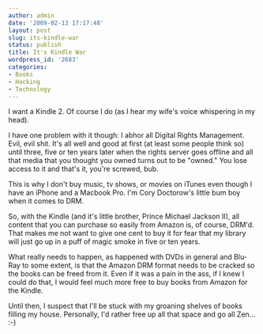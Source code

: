 ```yaml
---
author: admin
date: '2009-02-13 17:17:48'
layout: post
slug: its-kindle-war
status: publish
title: It's Kindle War
wordpress_id: '2683'
categories:
- Books
- Hacking
- Technology
---
```

I want a Kindle 2. Of course I do (as I hear my wife's voice whispering in my head).

I have one problem with it though: I abhor all Digital Rights Management. Evil, evil shit. It's all well and good at first (at least some people think so) until three, five or ten years later when the rights server goes offline and all that media that you thought you owned turns out to be "owned." You lose access to it and that's it, you're screwed, bub.

This is why I don't buy music, tv shows, or movies on iTunes even though I have an iPhone and a Macbook Pro. I'm Cory Doctorow's little bum boy when it comes to DRM.

So, with the Kindle (and it's little brother, Prince Michael Jackson II), all content that you can purchase so easily from Amazon is, of course, DRM'd. That makes me not want to give one cent to buy it for fear that my library will just go up in a puff of magic smoke in five or ten years.

What really needs to happen, as happened with DVDs in general and Blu-Ray to some extent, is that the Amazon DRM format needs to be cracked so the books can be freed from it. Even if it was a pain in the ass, if I knew I could do that, I would feel much more free to buy books from Amazon for the Kindle.

Until then, I suspect that I'll be stuck with my groaning shelves of books filling my house. Personally, I'd rather free up all that space and go all Zen... :-)

